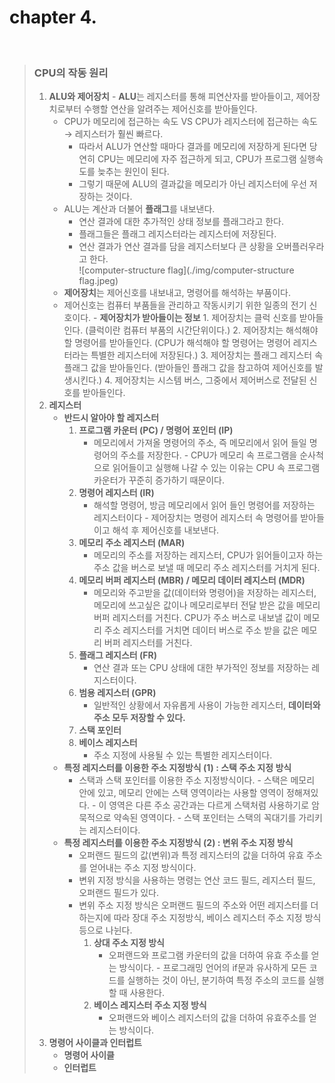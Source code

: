 # chapter 4.

<br>

> ### **CPU의 작동 원리**
> 
> 1. **ALU와 제어장치** 
>			- **ALU**는 레지스터를 통해 피연산자를 받아들이고, 제어장치로부터 수행할 연산을 알려주는 제어신호를 받아들인다. 
>     - CPU가 메모리에 접근하는 속도 VS CPU가 레지스터에 접근하는 속도 → 레지스터가 훨씬 빠르다. 
> 		- 따라서 ALU가 연산할 때마다 결과를 메모리에 저장하게 된다면 당연히 CPU는 메모리에 자주 접근하게 되고, CPU가 프로그램 실행속도를 늦추는 원인이 된다.
> 		- 그렇기 때문에 ALU의 결과값을 메모리가 아닌 레지스터에 우선 저장하는 것이다.
>     - ALU는 계산과 더불어 **플래그**를 내보낸다. 
> 		- 연산 결과에 대한 추가적인 상태 정보를 플래그라고 한다. 
> 		- 플래그들은 플래그 레지스터라는 레지스터에 저장된다. 
> 		- 연산 결과가 연산 결과를 담을 레지스터보다 큰 상황을 오버플러우라고 한다. <br>
> 		![computer-structure flag](./img/computer-structure flag.jpeg) <br>
>     - **제어장치**는 제어신호를 내보내고, 명령어를 해석하는 부품이다. 
>     - 제어신호는 컴퓨터 부품들을 관리하고 작동시키기 위한 일종의 전기 신호이다. 
> 		    - **제어장치가 받아들이는 정보**
> 		    1. 제어장치는 클럭 신호를 받아들인다. (클럭이란 컴퓨터 부품의 시간단위이다.)
> 		    2. 제어장치는 해석해야 할 명령어를 받아들인다. (CPU가 해석해야 할 명령어는 명령어 레지스터라는 특별한 레지스터에 저장된다.)
> 		    3. 제어장치는 플래그 레지스터 속 플래그 값을 받아들인다. (받아들인 플래그 값을 참고하여 제어신호를 발생시킨다.)
> 		    4. 제어장치는 시스템 버스, 그중에서 제어버스로 전달된 신호를 받아들인다. 
> 2. **레지스터**
>     - **반드시 알아야 할 레지스터**
>         1. **프로그램 카운터 (PC) / 명령어 포인터 (IP)**
>             - 메모리에서 가져올 명령어의 주소, 즉 메모리에서 읽어 들일 명령어의 주소를 저장한다.
> 						- CPU가 메모리 속 프로그램을 순사척으로 읽어들이고 실행해 나갈 수 있는 이유는 CPU 속 프로그램 카운터가 꾸준히 증가하기 때문이다.
>         2. **명령어 레지스터 (IR)**
>             - 해석할 명령어, 방금 메모리에서 읽어 들인 명령어를 저장하는 레지스터이다
> 						- 제어장치는 명령어 레지스터 속 명령어를 받아들이고 해석 후 제어신호를 내보낸다. 
>         3. **메모리 주소 레지스터 (MAR)**
>             - 메모리의 주소를 저장하는 레지스터, CPU가 읽어들이고자 하는 주소 값을 버스로 보낼 때 메모리 주소 레지스터를 거치게 된다.
>         4. **메모리 버퍼 레지스터 (MBR) / 메모리 데이터 레지스터 (MDR)**
>             - 메모리와 주고받을 값(데이터와 명령어)을 저장하는 레지스터, 메모리에 쓰고싶은 값이나 메모리로부터 전달 받은 값을 메모리 버퍼 레지스터를 거친다. 
>                 CPU가 주소 버스로 내보낼 값이 메모리 주소 레지스터를 거치면 데이터 버스로 주소 받을 값은 메모리 버퍼 레지스터를 거친다.    
>         5. **플래그 레지스터 (FR)**
>             - 연산 결과 또는 CPU 상태에 대한 부가적인 정보를 저장하는 레지스터이다.
>         6. **범용 레지스터 (GPR)**
>             - 일반적인 상황에서 자유롭게 사용이 가능한 레지스터, **데이터와 주소 모두 저장할 수 있다.**
>         7. **스택 포인터**
>         8. **베이스 레지스터**
>             - 주소 지정에 사용될 수 있는 특별한 레지스터이다.
>     - **특정 레지스터를 이용한 주소 지정방식 (1) : 스택 주소 지정 방식**
>         - 스택과 스택 포인터를 이용한 주소 지정방식이다.
>					- 스택은 메모리 안에 있고, 메모리 안에는 스택 영역이라는 사용할 영역이 정해져있다.
>					- 이 영역은 다른 주소 공간과는 다르게 스택처럼 사용하기로 암묵적으로 약속된 영역이다.
>					- 스택 포인터는 스택의 꼭대기를 가리키는 레지스터이다.
>     - **특정 레지스터를 이용한 주소 지정방식 (2) : 변위 주소 지정 방식**
>         - 오퍼랜드 필드의 값(변위)과 특정 레지스터의 값을 더하여 유효 주소를 얻어내는 주소 지정 방식이다.
>         - 변위 지정 방식을 사용하는 명령는 연산 코드 필드, 레지스터 필드, 오퍼랜드 필드가 있다.
>         - 변위 주소 지정 방식은 오퍼랜드 필드의 주소와 어떤 레지스터를 더하는지에 따라 장대 주소 지정방식, 베이스 레지스터 주소 지정 방식 등으로 나뉜다.
>             1. **상대 주소 지정 방식** 
>                 - 오퍼랜드와 프로그램 카운터의 값을 더하여 유효 주소를 얻는 방식이다.
>									- 프로그래밍 언어의 if문과 유사하게 모든 코드를 실행하는 것이 아닌, 분기하여 특정 주소의 코드를 실행할 때 사용한다.
>             2. **베이스 레지스터 주소 지정 방식**
>                 - 오퍼랜드와 베이스 레지스터의 값을 더하여 유효주소를 얻는 방식이다.
> 3. **명령어 사이클과 인터럽트**
>     - **명령어 사이클**
>     - **인터럽트**
